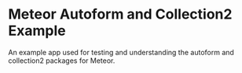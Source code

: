 Meteor Autoform and Collection2 Example
=========================

An example app used for testing and understanding the autoform and collection2 packages for Meteor.